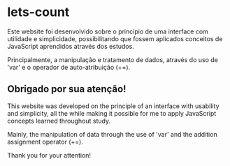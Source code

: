 # lets-count

Este website foi desenvolvido sobre o princípio de uma interface com utilidade e simplicidade, possibilitando que fossem aplicados conceitos de JavaScript aprendidos através dos estudos.

Principalmente, a manipulação e tratamento de dados, através do uso de 'var' e o operador de auto-atribuição (+=).

Obrigado por sua atenção!
---------------------------------------------------------------------------------------------------

This website was developed on the principle of an interface with usability and simplicity, all the while making it possible for me to apply JavaScript concepts learned throughout study.

Mainly, the manipulation of data through the use of 'var' and the addition assignment operator (+=).

Thank you for your attention!

